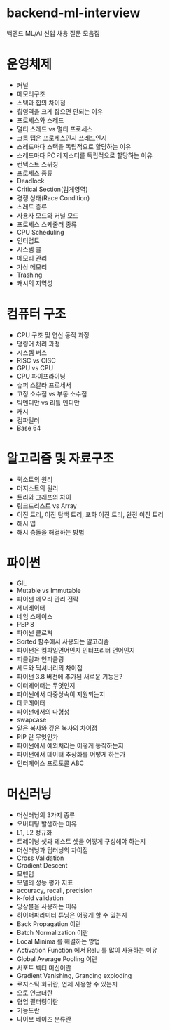# backend-ml-interview
백엔드 ML/AI 신입 채용 질문 모음집

# 운영체제
* 커널
* 메모리구조
* 스택과 힙의 차이점
* 힙영역을 크게 잡으면 안되는 이유
* 프로세스와 스레드
* 멀티 스레드 vs 멀티 프로세스
* 크롬 탭은 프로세스인지 쓰레드인지
* 스레드마다 스택을 독립적으로 할당하는 이유
* 스레드마다 PC 레지스터를 독립적으로 할당하는 이유
* 컨텍스트 스위칭
* 프로세스 종류
* Deadlock
* Critical Section(임계영역)
* 경쟁 상태(Race Condition)
* 스레드 종류
* 사용자 모드와 커널 모드
* 프로세스 스케줄러 종류
* CPU Scheduling
* 인터럽트
* 시스템 콜
* 메모리 관리
* 가상 메모리
* Trashing
* 캐시의 지역성

# 컴퓨터 구조
* CPU 구조 및 연산 동작 과정
* 명령어 처리 과정
* 시스템 버스
* RISC vs CISC
* GPU vs CPU
* CPU 파이프라이닝
* 슈퍼 스칼라 프로세서
* 고정 소수점 vs 부동 소수점
* 빅엔디안 vs 리틀 엔디안
* 캐시
* 컴파일러
* Base 64

# 알고리즘 및 자료구조
* 퀵소트의 원리
* 머지소트의 원리
* 트리와 그래프의 차이
* 링크드리스트 vs Array
* 이진 트리, 이진 탐색 트리, 포화 이진 트리, 완전 이진 트리
* 해시 맵
* 해시 충돌을 해결하는 방법
# 파이썬
* GIL
* Mutable vs Immutable
* 파이썬 메모리 관리 전략
* 제너레이터
* 네임 스페이스
* PEP 8
* 파이썬 클로져
* Sorted 함수에서 사용되는 알고리즘
* 파이썬은 컴파일언어인지 인터프리터 언어인지
* 피클링과 언피클링
* 세트와 딕셔너리의 차이점
* 파이썬 3.8 버전에 추가된 새로운 기능은?
* 이터레이터는 무엇인지
* 파이썬에서 다중상속이 지원되는지
* 데코레이터
* 파이썬에서의 다형성
* swapcase
* 얕은 복사와 깊은 복사의 차이점
* PIP 란 무엇인가
* 파이썬에서 예외처리는 어떻게 동작하는지
* 파이썬에서 데이터 추상화를 어떻게 하는가
* 인터페이스 프로토콜 ABC

# 머신러닝
* 머신러닝의 3가지 종류
* 오버피팅 발생하는 이유
* L1, L2 정규화
* 트레이닝 셋과 테스트 셋을 어떻게 구성해야 하는지
* 머신러닝과 딥러닝의 차이점
* Cross Validation
* Gradient Descent
* 모멘텀
* 모델의 성능 평가 지표
* accuracy, recall, precision
* k-fold validation
* 앙상블을 사용하는 이유
* 하이퍼파라미터 튜닝은 어떻게 할 수 있는지
* Back Propagation 이란
* Batch Normalization 이란
* Local Minima 를 해결하는 방법
* Activation Function 에서 Relu 를 많이 사용하는 이유
* Global Average Pooling 이란
* 서포트 벡터 머신이란
* Gradient Vanishing, Granding exploding
* 로지스틱 회귀란, 언제 사용할 수 있는지
* 오토 인코더란
* 협업 필터링이란
* 기능도란
* 나이브 베이즈 분류란
